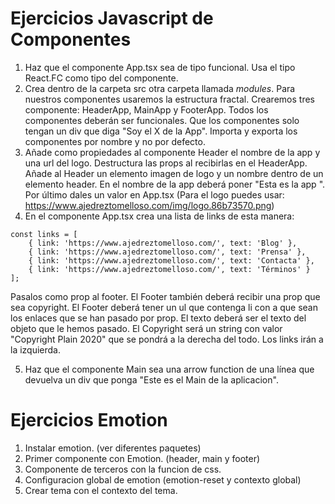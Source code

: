 # Ejercicios Javascript de Componentes

1. Haz que el componente App.tsx sea de tipo funcional. Usa el tipo React.FC como tipo del componente.
2. Crea dentro de la carpeta src otra carpeta llamada _modules_. Para nuestros componentes usaremos la estructura fractal. Crearemos tres componente: HeaderApp, MainApp y FooterApp. Todos los componentes deberán ser funcionales. Que los componentes solo tengan un div que diga "Soy el X de la App". Importa y exporta los componentes por nombre y no por defecto.
3. Añade como propiedades al componente Header el nombre de la app y una url del logo. Destructura las props al recibirlas en el HeaderApp. Añade al Header un elemento imagen de logo y un nombre dentro de un elemento header. En el nombre de la app deberá poner "Esta es la app <nombre>". Por último dales un valor en App.tsx (Para el logo puedes usar: https://www.ajedreztomelloso.com/img/logo.86b73570.png)
4. En el componente App.tsx crea una lista de links de esta manera:

```
const links = [
    { link: 'https://www.ajedreztomelloso.com/', text: 'Blog' },
    { link: 'https://www.ajedreztomelloso.com/', text: 'Prensa' },
    { link: 'https://www.ajedreztomelloso.com/', text: 'Contacta' },
    { link: 'https://www.ajedreztomelloso.com/', text: 'Términos' }
];
```

Pasalos como prop al footer. El Footer también deberá recibir una prop que sea copyright. El Footer deberá tener un ul que contenga li con a que sean los enlaces que se han pasado por prop. El texto deberá ser el texto del objeto que le hemos pasado. El Copyright será un string con valor "Copyright Plain 2020" que se pondrá a la derecha del todo. Los links irán a la izquierda.

5. Haz que el componente Main sea una arrow function de una línea que devuelva un div que ponga "Este es el Main de la aplicacion".

# Ejercicios Emotion

1. Instalar emotion. (ver diferentes paquetes)
2. Primer componente con Emotion. (header, main y footer)
3. Componente de terceros con la funcion de css.
4. Configuracion global de emotion (emotion-reset y contexto global)
5. Crear tema con el contexto del tema.
